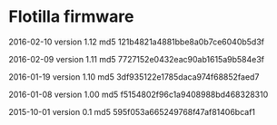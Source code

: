# Flotilla firmware


2016-02-10
version 1.12
md5 121b4821a4881bbe8a0b7ce6040b5d3f

2016-02-09
version 1.11
md5 7727152e0432eac90ab1615a9b584e3f

2016-01-19
version 1.10
md5 3df935122e1785daca974f68852faed7

2016-01-08
version 1.00
md5 f5154802f96c1a9408988bd468328310

2015-10-01
version 0.1
md5 595f053a665249768f47af81406bcaf1
